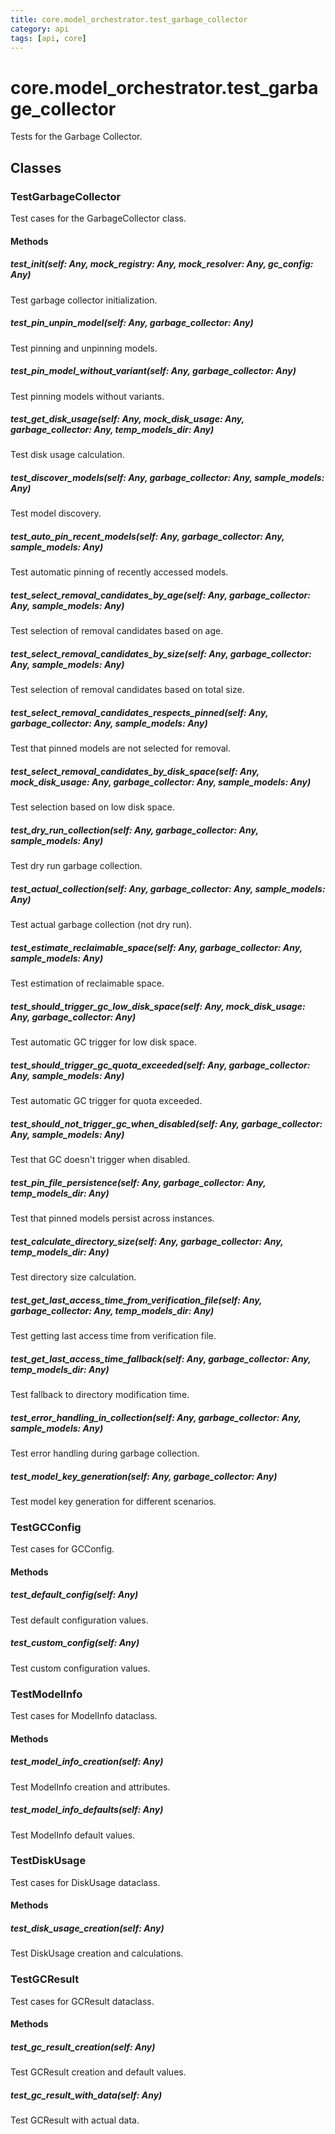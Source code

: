 ```yaml
---
title: core.model_orchestrator.test_garbage_collector
category: api
tags: [api, core]
---
```


# core.model_orchestrator.test_garbage_collector

Tests for the Garbage Collector.

## Classes

### TestGarbageCollector

Test cases for the GarbageCollector class.

#### Methods

##### test_init(self: Any, mock_registry: Any, mock_resolver: Any, gc_config: Any)

Test garbage collector initialization.

##### test_pin_unpin_model(self: Any, garbage_collector: Any)

Test pinning and unpinning models.

##### test_pin_model_without_variant(self: Any, garbage_collector: Any)

Test pinning models without variants.

##### test_get_disk_usage(self: Any, mock_disk_usage: Any, garbage_collector: Any, temp_models_dir: Any)

Test disk usage calculation.

##### test_discover_models(self: Any, garbage_collector: Any, sample_models: Any)

Test model discovery.

##### test_auto_pin_recent_models(self: Any, garbage_collector: Any, sample_models: Any)

Test automatic pinning of recently accessed models.

##### test_select_removal_candidates_by_age(self: Any, garbage_collector: Any, sample_models: Any)

Test selection of removal candidates based on age.

##### test_select_removal_candidates_by_size(self: Any, garbage_collector: Any, sample_models: Any)

Test selection of removal candidates based on total size.

##### test_select_removal_candidates_respects_pinned(self: Any, garbage_collector: Any, sample_models: Any)

Test that pinned models are not selected for removal.

##### test_select_removal_candidates_by_disk_space(self: Any, mock_disk_usage: Any, garbage_collector: Any, sample_models: Any)

Test selection based on low disk space.

##### test_dry_run_collection(self: Any, garbage_collector: Any, sample_models: Any)

Test dry run garbage collection.

##### test_actual_collection(self: Any, garbage_collector: Any, sample_models: Any)

Test actual garbage collection (not dry run).

##### test_estimate_reclaimable_space(self: Any, garbage_collector: Any, sample_models: Any)

Test estimation of reclaimable space.

##### test_should_trigger_gc_low_disk_space(self: Any, mock_disk_usage: Any, garbage_collector: Any)

Test automatic GC trigger for low disk space.

##### test_should_trigger_gc_quota_exceeded(self: Any, garbage_collector: Any, sample_models: Any)

Test automatic GC trigger for quota exceeded.

##### test_should_not_trigger_gc_when_disabled(self: Any, garbage_collector: Any, sample_models: Any)

Test that GC doesn't trigger when disabled.

##### test_pin_file_persistence(self: Any, garbage_collector: Any, temp_models_dir: Any)

Test that pinned models persist across instances.

##### test_calculate_directory_size(self: Any, garbage_collector: Any, temp_models_dir: Any)

Test directory size calculation.

##### test_get_last_access_time_from_verification_file(self: Any, garbage_collector: Any, temp_models_dir: Any)

Test getting last access time from verification file.

##### test_get_last_access_time_fallback(self: Any, garbage_collector: Any, temp_models_dir: Any)

Test fallback to directory modification time.

##### test_error_handling_in_collection(self: Any, garbage_collector: Any, sample_models: Any)

Test error handling during garbage collection.

##### test_model_key_generation(self: Any, garbage_collector: Any)

Test model key generation for different scenarios.

### TestGCConfig

Test cases for GCConfig.

#### Methods

##### test_default_config(self: Any)

Test default configuration values.

##### test_custom_config(self: Any)

Test custom configuration values.

### TestModelInfo

Test cases for ModelInfo dataclass.

#### Methods

##### test_model_info_creation(self: Any)

Test ModelInfo creation and attributes.

##### test_model_info_defaults(self: Any)

Test ModelInfo default values.

### TestDiskUsage

Test cases for DiskUsage dataclass.

#### Methods

##### test_disk_usage_creation(self: Any)

Test DiskUsage creation and calculations.

### TestGCResult

Test cases for GCResult dataclass.

#### Methods

##### test_gc_result_creation(self: Any)

Test GCResult creation and default values.

##### test_gc_result_with_data(self: Any)

Test GCResult with actual data.

